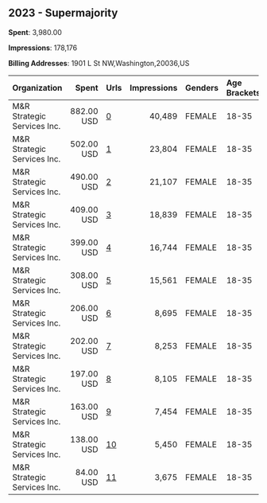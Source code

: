 ## 2023 - Supermajority 
**Spent**: 3,980.00

**Impressions**: 178,176

**Billing Addresses**: 1901 L St NW,Washington,20036,US

|Organization|Spent|Urls|Impressions|Genders|Age Brackets|Country Codes|
|:---|---:|:---|---:|:---|:---|:---|
|M&R Strategic Services  Inc.|882.00 USD|[0](https://www.snap.com/political-ads/asset/66b0541bec320b0d3a3ce3bcc62152c938343daa5d6385c689009173c9daf81c?mediaType=mov)|40,489|FEMALE|18-35|united states|
|M&R Strategic Services  Inc.|502.00 USD|[1](https://www.snap.com/political-ads/asset/66b0541bec320b0d3a3ce3bcc62152c938343daa5d6385c689009173c9daf81c?mediaType=mov)|23,804|FEMALE|18-35|united states|
|M&R Strategic Services  Inc.|490.00 USD|[2](https://www.snap.com/political-ads/asset/18f55c681f2b6d530b8a94dad8689ec1b21ac777bf36f0bc3f7d11538404403d?mediaType=jpeg)|21,107|FEMALE|18-35|united states|
|M&R Strategic Services  Inc.|409.00 USD|[3](https://www.snap.com/political-ads/asset/0ca7702eedfc320aac7de4dfb3897e0ec3506997f9127e3fd8ff0a1f67f15217?mediaType=mp4)|18,839|FEMALE|18-35|united states|
|M&R Strategic Services  Inc.|399.00 USD|[4](https://www.snap.com/political-ads/asset/18f55c681f2b6d530b8a94dad8689ec1b21ac777bf36f0bc3f7d11538404403d?mediaType=jpeg)|16,744|FEMALE|18-35|united states|
|M&R Strategic Services  Inc.|308.00 USD|[5](https://www.snap.com/political-ads/asset/66b0541bec320b0d3a3ce3bcc62152c938343daa5d6385c689009173c9daf81c?mediaType=mov)|15,561|FEMALE|18-35|united states|
|M&R Strategic Services  Inc.|206.00 USD|[6](https://www.snap.com/political-ads/asset/18f55c681f2b6d530b8a94dad8689ec1b21ac777bf36f0bc3f7d11538404403d?mediaType=jpeg)|8,695|FEMALE|18-35|united states|
|M&R Strategic Services  Inc.|202.00 USD|[7](https://www.snap.com/political-ads/asset/4d779ceeefa5127556876642f2657bc428477623d5813a9ecdec2ea171a4b530?mediaType=mp4)|8,253|FEMALE|18-35|united states|
|M&R Strategic Services  Inc.|197.00 USD|[8](https://www.snap.com/political-ads/asset/0ca7702eedfc320aac7de4dfb3897e0ec3506997f9127e3fd8ff0a1f67f15217?mediaType=mp4)|8,105|FEMALE|18-35|united states|
|M&R Strategic Services  Inc.|163.00 USD|[9](https://www.snap.com/political-ads/asset/4d779ceeefa5127556876642f2657bc428477623d5813a9ecdec2ea171a4b530?mediaType=mp4)|7,454|FEMALE|18-35|united states|
|M&R Strategic Services  Inc.|138.00 USD|[10](https://www.snap.com/political-ads/asset/4d779ceeefa5127556876642f2657bc428477623d5813a9ecdec2ea171a4b530?mediaType=mp4)|5,450|FEMALE|18-35|united states|
|M&R Strategic Services  Inc.|84.00 USD|[11](https://www.snap.com/political-ads/asset/0ca7702eedfc320aac7de4dfb3897e0ec3506997f9127e3fd8ff0a1f67f15217?mediaType=mp4)|3,675|FEMALE|18-35|united states|

